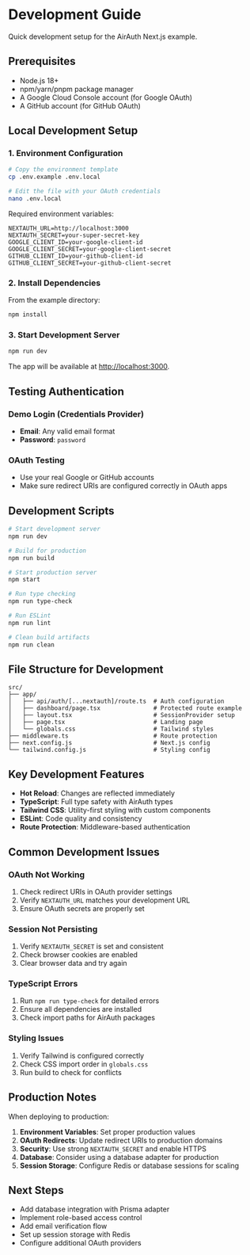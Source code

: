 # Development Guide

Quick development setup for the AirAuth Next.js example.

## Prerequisites

- Node.js 18+
- npm/yarn/pnpm package manager
- A Google Cloud Console account (for Google OAuth)
- A GitHub account (for GitHub OAuth)

## Local Development Setup

### 1. Environment Configuration

```bash
# Copy the environment template
cp .env.example .env.local

# Edit the file with your OAuth credentials
nano .env.local
```

Required environment variables:

```env
NEXTAUTH_URL=http://localhost:3000
NEXTAUTH_SECRET=your-super-secret-key
GOOGLE_CLIENT_ID=your-google-client-id
GOOGLE_CLIENT_SECRET=your-google-client-secret
GITHUB_CLIENT_ID=your-github-client-id
GITHUB_CLIENT_SECRET=your-github-client-secret
```

### 2. Install Dependencies

From the example directory:

```bash
npm install
```

### 3. Start Development Server

```bash
npm run dev
```

The app will be available at [http://localhost:3000](http://localhost:3000).

## Testing Authentication

### Demo Login (Credentials Provider)

- **Email**: Any valid email format
- **Password**: `password`

### OAuth Testing

- Use your real Google or GitHub accounts
- Make sure redirect URIs are configured correctly in OAuth apps

## Development Scripts

```bash
# Start development server
npm run dev

# Build for production
npm run build

# Start production server
npm start

# Run type checking
npm run type-check

# Run ESLint
npm run lint

# Clean build artifacts
npm run clean
```

## File Structure for Development

```
src/
├── app/
│   ├── api/auth/[...nextauth]/route.ts  # Auth configuration
│   ├── dashboard/page.tsx               # Protected route example
│   ├── layout.tsx                       # SessionProvider setup
│   ├── page.tsx                         # Landing page
│   └── globals.css                      # Tailwind styles
├── middleware.ts                        # Route protection
├── next.config.js                       # Next.js config
└── tailwind.config.js                   # Styling config
```

## Key Development Features

- **Hot Reload**: Changes are reflected immediately
- **TypeScript**: Full type safety with AirAuth types
- **Tailwind CSS**: Utility-first styling with custom components
- **ESLint**: Code quality and consistency
- **Route Protection**: Middleware-based authentication

## Common Development Issues

### OAuth Not Working

1. Check redirect URIs in OAuth provider settings
2. Verify `NEXTAUTH_URL` matches your development URL
3. Ensure OAuth secrets are properly set

### Session Not Persisting

1. Verify `NEXTAUTH_SECRET` is set and consistent
2. Check browser cookies are enabled
3. Clear browser data and try again

### TypeScript Errors

1. Run `npm run type-check` for detailed errors
2. Ensure all dependencies are installed
3. Check import paths for AirAuth packages

### Styling Issues

1. Verify Tailwind is configured correctly
2. Check CSS import order in `globals.css`
3. Run build to check for conflicts

## Production Notes

When deploying to production:

1. **Environment Variables**: Set proper production values
2. **OAuth Redirects**: Update redirect URIs to production domains
3. **Security**: Use strong `NEXTAUTH_SECRET` and enable HTTPS
4. **Database**: Consider using a database adapter for production
5. **Session Storage**: Configure Redis or database sessions for scaling

## Next Steps

- Add database integration with Prisma adapter
- Implement role-based access control
- Add email verification flow
- Set up session storage with Redis
- Configure additional OAuth providers
